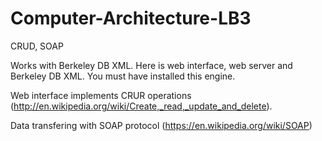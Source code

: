 # Computer-Architecture-LB3

CRUD, SOAP

Works with Berkeley DB XML. Here is web interface, web server and Berkeley DB XML. You must have installed this engine.

Web interface implements CRUR operations (http://en.wikipedia.org/wiki/Create,_read,_update_and_delete).

Data transfering with SOAP protocol (https://en.wikipedia.org/wiki/SOAP)
